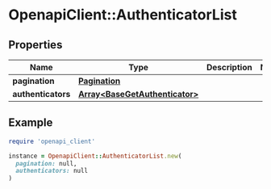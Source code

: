 # OpenapiClient::AuthenticatorList

## Properties

| Name | Type | Description | Notes |
| ---- | ---- | ----------- | ----- |
| **pagination** | [**Pagination**](Pagination.md) |  |  |
| **authenticators** | [**Array&lt;BaseGetAuthenticator&gt;**](BaseGetAuthenticator.md) |  |  |

## Example

```ruby
require 'openapi_client'

instance = OpenapiClient::AuthenticatorList.new(
  pagination: null,
  authenticators: null
)
```

